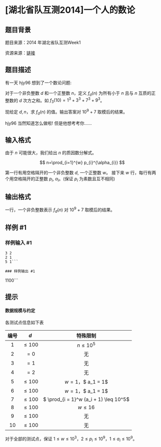 # [湖北省队互测2014]一个人的数论

## 题目背景

题目来源：$2014$ 年湖北省队互测Week1

资源来源：[链接](https://tieba.baidu.com/p/3050650090?red_tag=3002680446)

## 题目描述

有一天 hjy96 想到了一个数论问题:

对于一个非负整数 $d$ 和一个正整数 $n$，定义 $f_d(n)$ 为所有小于 $n$ 且与 $n$ 互质的正整数的 $d$ 次方之和。如 $f_3(10) = 1^3 +3^3 +7^3 +9^3$。

现给定 $d, n$，求 $f_d(n)$ 的值。输出答案对 $10^9 + 7$ 取模后的结果。 

hjy96 当然知道怎么做啦! 但是他想考考你......

## 输入格式

由于 $n$ 可能很大，我们给出 $n$ 的质因数分解式。

$$
n=\prod_{i=1}^{w} p_{i}^{\alpha_{i}}
$$

第一行有用空格隔开的一个非负整数 $d$, 一个正整数 $w$。
接下来 $w$ 行，每行有两个用空格隔开的正整数 $p_i$, $α_i$。(保证 $p_i$ 为素数且互不相同)


## 输出格式

一行，一个非负整数表示 $f_d(n)$ 对 $10^9 + 7$ 取模后的结果。

## 样例 #1

### 样例输入 #1
```
3 2 
2 1 
5 1```

### 样例输出 #1

```
1100```

## 提示

#### 数据规模与约定

各测试点信息如下表

| 编号 | $d$ | 特殊限制 |
| :---: | :---: | :---------: |
| 1 | $\leq 100$ | $n \leq 10^5$ |
| 2 | $=0$ | 无 |
| 3 | $=1$ | 无 |
| 4 | $=2$ | 无 |
| 5 | $\leq 100$ | $w = 1$，$ a_1 = 1$ |
| 6 | $\leq 100$ | $w = 1$，$ a_1 = 1$ |
| 7 | $\leq 100$ | $ \prod_{i = 1}^w (a_i + 1) \leq 10^5$ |
| 8 | $\leq 100$ | $w \leq 16$ |
| 9 | $\leq 100$ | 无 |
| 10 | $\leq 100$ | 无 |

对于全部的测试点，保证 $1 \leq w \leq 10^3$，$2 \leq p_i \leq 10^9$，$1 \leq a_i \leq 10^9$。
